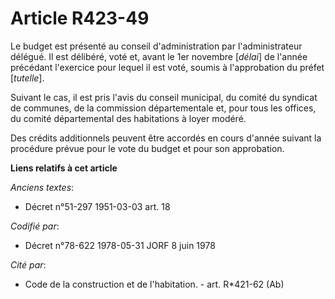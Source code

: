 # Article R423-49

Le budget est présenté au conseil d'administration par l'administrateur délégué. Il est délibéré, voté et, avant le 1er
novembre [*délai*] de l'année précédant l'exercice pour lequel il est voté, soumis à l'approbation du préfet [*tutelle*].

Suivant le cas, il est pris l'avis du conseil municipal, du comité du syndicat de communes, de la commission départementale
et, pour tous les offices, du comité départemental des habitations à loyer modéré.

Des crédits additionnels peuvent être accordés en cours d'année suivant la procédure prévue pour le vote du budget et pour
son approbation.

**Liens relatifs à cet article**

_Anciens textes_:

  - Décret n°51-297 1951-03-03 art. 18

_Codifié par_:

  - Décret n°78-622 1978-05-31 JORF 8 juin 1978

_Cité par_:

  - Code de la construction et de l'habitation. - art. R*421-62 (Ab)

